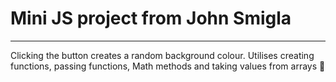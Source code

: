 # Mini JS project from John Smigla
---
Clicking the button creates a random background colour. Utilises creating functions, passing functions,
Math methods and taking values from arrays :art:
